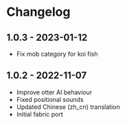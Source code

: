 # Changelog

## 1.0.3 - 2023-01-12
- Fix mob category for koi fish

## 1.0.2 - 2022-11-07
- Improve otter AI behaviour
- Fixed positional sounds
- Updated Chinese (zh_cn) translation
- Initial fabric port